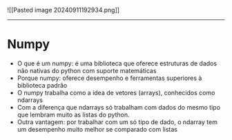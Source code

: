 ![[Pasted image 20240911192934.png]]

---
# Numpy
- O que é um numpy: é uma biblioteca que oferece estruturas de dados não nativas do python com suporte matemáticas  
- Porque numpy: oferece desempenho e ferramentas superiores à biblioteca padrão  
- O numpy trabalha como a idea de vetores (arrays), conhecidos como ndarrays  
- Com a diferença que ndarrays só trabalham com dados do mesmo tipo que lembram muito as listas do python.  
- Outra vantagem: por trabalhar com um só tipo de dado, o ndarray tem um desempenho muito melhor se comparado com listas